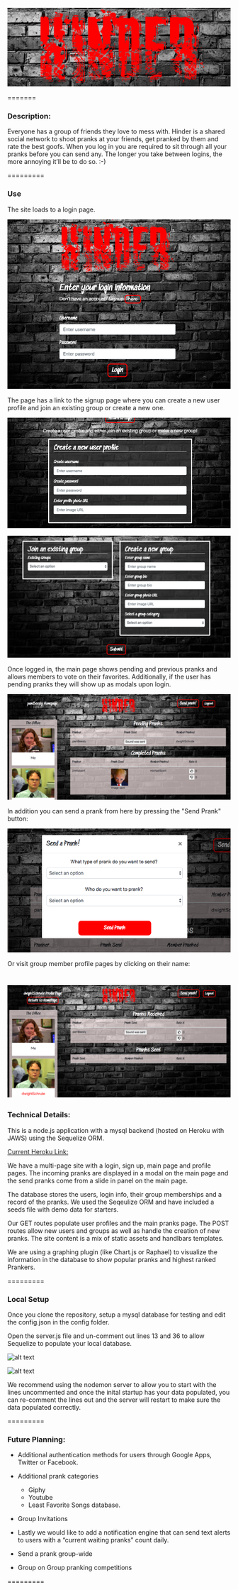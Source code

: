 ![alt text](./notes/readmeDocs/hinder_logo.png "Hinder")

=======

### Description: 
Everyone has a group of friends they love to mess with. Hinder is a shared social network to shoot pranks at your friends, get pranked by them and rate the best goofs. When you log in you are required to sit through all your pranks before you can send any. The longer you take between logins, the more annoying it’ll be to do so. :-)

=========

### Use

The site loads to a login page. 

![alt text](./notes/readmeDocs/loginPage.png "Login")

The page has a link to the signup page where you can create a new user profile and join an existing group or create a new one. 

![alt text](./notes/readmeDocs/create_newUser.png "Create New User")

![alt text](./notes/readmeDocs/signup_Group.png "Join an existing group or create a new one")

Once logged in, the main page shows pending and previous pranks and allows members to vote on their favorites. Additionally, if the user has pending pranks they will show up as modals upon login.

![alt text](./notes/readmeDocs/mainPage.png "Main Page")

In addition you can send a prank from here by pressing the "Send Prank" button:

![alt text](./notes/readmeDocs/sendPrank.png "Send Prank")

Or visit group member profile pages by clicking on their name:

![alt text](./notes/readmeDocs/profilePage.png "Profile Page")
=========

### Technical Details:
This is a node.js application with a mysql backend (hosted on Heroku with JAWS) using the Sequelize ORM.

[Current Heroku Link:](https://traband-hinder.herokuapp.com)

We have a multi-page site with a login, sign up, main page and profile pages. The incoming pranks are displayed in a modal on the main page and the send pranks come from a slide in panel on the main page.

The database stores the users, login info, their group memberships and a record of the pranks. We used the Seqeulize ORM and have included a seeds file with demo data for starters.

Our GET routes populate user profiles and the main pranks page. The POST routes allow new users and groups as well as handle the creation of new pranks. The site content is a mix of static assets and handlbars templates.

We are using a graphing plugin (like Chart.js or Raphael) to visualize the information in the database to show popular pranks and highest ranked Prankers.

=========

### Local Setup
Once you clone the repository, setup a mysql database for testing and edit the config.json in the config folder.

Open the server.js file and un-comment out lines 13 and 36 to allow Sequelize to populate your local database. 

![alt text](./notes/readmeDocs/comment1.png "DB Setup 1")

![alt text](./notes/readmeDocs/comment1.png "DB Setup 2")

We recommend using the nodemon server to allow you to start with the lines uncommented and once the inital startup has your data populated, you can re-comment the lines out and the server will restart to make sure the data populated correctly.

=========

### Future Planning:
* Additional authentication methods for users through Google Apps, Twitter or Facebook.

* Additional prank categories
    * Giphy
    * Youtube
    * Least Favorite Songs database.

* Group Invitations

* Lastly we would like to add a notification engine that can send text alerts to users with a “current waiting pranks” count daily.

* Send a prank group-wide

* Group on Group pranking competitions


=========
